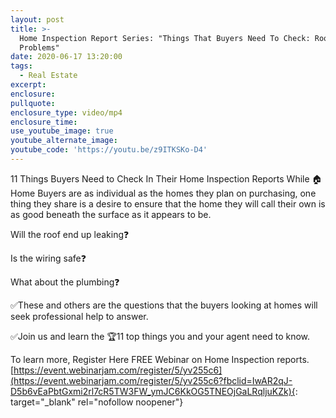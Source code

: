```yaml
---
layout: post
title: >-
  Home Inspection Report Series: "Things That Buyers Need To Check: Roofing
  Problems"
date: 2020-06-17 13:20:00
tags:
  - Real Estate
excerpt:
enclosure:
pullquote:
enclosure_type: video/mp4
enclosure_time:
use_youtube_image: true
youtube_alternate_image:
youtube_code: 'https://youtu.be/z9ITKSKo-D4'
---
```


11 Things Buyers Need to Check In Their Home Inspection Reports While 🏠 Home Buyers are as individual as the homes they plan on purchasing, one thing they share is a desire to ensure that the home they will call their own is as good beneath the surface as it appears to be.

Will the roof end up leaking❓

Is the wiring safe❓

What about the plumbing❓

✅These and others are the questions that the buyers looking at homes will seek professional help to answer.

✅Join us and learn the 🏆11 top things you and your agent need to know.

To learn more, Register Here FREE Webinar on Home Inspection reports.[https://event.webinarjam.com/register/5/yv255c6](https://event.webinarjam.com/register/5/yv255c6?fbclid=IwAR2qJ-D5b6vEaPbtGxmi2rl7cR5TW3FW_ymJC6KkOG5TNEOjGaLRqljuKZk){: target="_blank" rel="nofollow noopener"}
